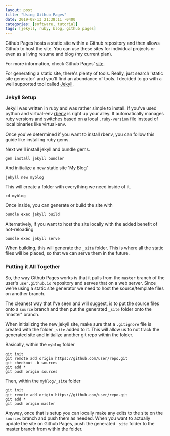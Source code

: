 ```yaml
---
layout: post
title: "Using Github Pages"
date: 2019-08-13 21:38:11 -0400
categories: [software, tutorial]
tags: [jekyll, ruby, blog, github pages]
---
```


Github Pages hosts a static site within a Github repository and then allows Github to host the site. You can use these sites for individual projects or even as a living resume and blog (my current plan).

For more information, check Github Pages' [site][github-pages].

For generating a static site, there's plenty of tools. Really, just search 'static site generator' and you'll find an abundance of tools. I decided to go with a well supported tool called [Jekyll][jekyll].

### Jekyll Setup
Jekyll was written in ruby and was rather simple to install. If you've used python and virtual-env [rbenv][rbenv] is right up your alley. It automatically manages ruby versions and switches based on a local `.ruby-version` file instead of local binaries like virtual-env.

Once you've determined if you want to install rbenv, you can follow this guide like installing ruby gems.

Next we'll install jekyll and bundle gems.
```
gem install jekyll bundler
```

And initialize a new static site 'My Blog'
```
jekyll new myblog
```

This will create a folder with everything we need inside of it.
```
cd myblog
```

Once inside, you can generate or build the site with
```
bundle exec jekyll build
```

Alternatively, if you want to host the site locally with the added benefit of hot-reloading
```
bundle exec jekyll serve
```

When building, this will generate the `_site` folder. This is where all the static files will be placed, so that we can serve them in the future.

### Putting it All Together

So, the way Github Pages works is that it pulls from the `master` branch of the user's `user.github.io` repository and serves that on a web server. Since we're using a static site generator we need to host the source/template files on another branch.

The cleanest way that I've seen and will suggest, is to put the source files onto a `source` branch and then put the generated `_site` folder onto the 'master' branch.

When initializing the new jekyll site, make sure that a `.gitignore` file is created with the folder `_site` added to it. This will allow us to not track the generated site and initialize another git repo within the folder.

Basically, within the `myblog` folder
```
git init
git remote add origin https://github.com/user/repo.git
git checkout -b sources
git add *
git push origin sources
```

Then, within the `myblog/_site` folder
```
git init
git remote add origin https://github.com/user/repo.git
git add *
git push origin master
```

Anyway, once that is setup you can locally make any edits to the site on the `sources` branch and push them as needed. When you want to actually update the site on Github Pages, push the generated `_site` folder to the master branch from within the folder.

[github-pages]: https://pages.github.com/
[jekyll]: https://jekyllrb.com/
[rbenv]: https://github.com/rbenv/rbenv
